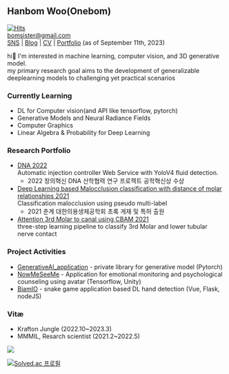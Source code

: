 ## Hanbom Woo(Onebom)
[![Hits](https://hits.seeyoufarm.com/api/count/incr/badge.svg?url=https%3A%2F%2Fgithub.com%2Fonebom%2Fhit-counter&count_bg=%237AC4A3&title_bg=%23A2ABB4&icon=&icon_color=%23B8B8B8&title=Visitors&edge_flat=false)](https://hits.seeyoufarm.com)   
bomsister@gmail.com   
[SNS](https://www.instagram.com/wb_1205) | [Blog](https://onebom.github.io) | [CV](https://drive.google.com/file/d/1kyWUKnB0GHK9AuW-UzmYZ0-grQoKD0Vq/view?usp=sharing) | [Portfolio](https://onebomprofile.super.site) (as of September 11th, 2023)   

hi👋 I'm interested in machine learning, computer vision, and 3D generative model.   
my primary research goal aims to the development of generalizable deeplearning models to challenging yet practical scenarios

### Currently Learning
- DL for Computer vision(and API like tensorflow, pytorch)
- Generative Models and Neural Radiance Fields
- Computer Graphics
- Linear Algebra & Probability for Deep Learning

### Research Portfolio
- [DNA 2022](https://github.com/onebom/DNA)   
  Automatic injection controller Web Service with YoloV4 fluid detection.   
  + 2022 창의혁신 DNA 산학협력 연구 프로젝트 공학혁신상 수상
- [Deep Learning based Malocclusion classification with distance of molar relationships 2021](https://github.com/onebom/Malocclusion_RestAPI/tree/main)   
  Classification malocclusion using pseudo multi-label   
  + 2021 춘계 대한의용생체공학회 초록 게재 및 특허 출원
- [Attention 3rd Molar to canal using CBAM 2021](https://github.com/onebom/3rd_Molar_to_canal)   
  three-step learning pipeline to classify 3rd Molar and lower tubular nerve contact

### Project Activities
- [GenerativeAI_application](https://github.com/onebom/Deep_Learning_CV_Practice/tree/main/GenerativeAI_application) - private library for generative model (Pytorch)
- [NowMeSeeMe](https://github.com/onebom/NowMSM_AI) - Application for emotional monitoring and psychological counseling using avatar (Tensorflow, Unity)
- [BiamIO](https://github.com/onebom/BiamIO) - snake game application based DL hand detection (Vue, Flask, nodeJS)

### Vitæ
- Krafton Jungle (2022.10~2023.3)
- MMMIL, Resarch scientist (2021.2~2022.5) 

<img src="https://github-readme-streak-stats.herokuapp.com/?user=onebom&theme=onedark">  

[![Solved.ac 프로필](http://mazassumnida.wtf/api/v2/generate_badge?boj=sgcwhb)](https://solved.ac/sgcwhb)
<!---[![](https://road-to-kaggle-grandmaster.vercel.app/api/badges/subinium/notebook)](https://www.kaggle.com/HanbomWoo)--->

<!---
onebom/onebom is a ✨ special ✨ repository because its `README.md` (this file) appears on your GitHub profile.
You can click the Preview link to take a look at your changes.
--->
